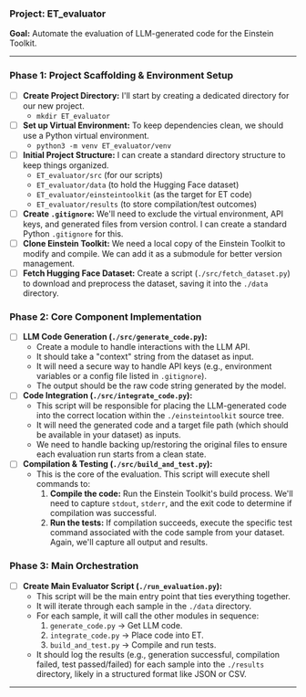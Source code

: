 ### Project: ET_evaluator

**Goal:** Automate the evaluation of LLM-generated code for the Einstein Toolkit.

---

### Phase 1: Project Scaffolding & Environment Setup

*   [ ] **Create Project Directory:** I'll start by creating a dedicated directory for our new project.
    *   `mkdir ET_evaluator`
*   [ ] **Set up Virtual Environment:** To keep dependencies clean, we should use a Python virtual environment.
    *   `python3 -m venv ET_evaluator/venv`
*   [ ] **Initial Project Structure:** I can create a standard directory structure to keep things organized.
    *   `ET_evaluator/src` (for our scripts)
    *   `ET_evaluator/data` (to hold the Hugging Face dataset)
    *   `ET_evaluator/einsteintoolkit` (as the target for ET code)
    *   `ET_evaluator/results` (to store compilation/test outcomes)
*   [ ] **Create `.gitignore`:** We'll need to exclude the virtual environment, API keys, and generated files from version control. I can create a standard Python `.gitignore` for this.
*   [ ] **Clone Einstein Toolkit:** We need a local copy of the Einstein Toolkit to modify and compile. We can add it as a submodule for better version management.
*   [ ] **Fetch Hugging Face Dataset:** Create a script (`./src/fetch_dataset.py`) to download and preprocess the dataset, saving it into the `./data` directory.

### Phase 2: Core Component Implementation

*   [ ] **LLM Code Generation (`./src/generate_code.py`):**
    *   Create a module to handle interactions with the LLM API.
    *   It should take a "context" string from the dataset as input.
    *   It will need a secure way to handle API keys (e.g., environment variables or a config file listed in `.gitignore`).
    *   The output should be the raw code string generated by the model.
*   [ ] **Code Integration (`./src/integrate_code.py`):**
    *   This script will be responsible for placing the LLM-generated code into the correct location within the `./einsteintoolkit` source tree.
    *   It will need the generated code and a target file path (which should be available in your dataset) as inputs.
    *   We need to handle backing up/restoring the original files to ensure each evaluation run starts from a clean state.
*   [ ] **Compilation & Testing (`./src/build_and_test.py`):**
    *   This is the core of the evaluation. This script will execute shell commands to:
        1.  **Compile the code:** Run the Einstein Toolkit's build process. We'll need to capture `stdout`, `stderr`, and the exit code to determine if compilation was successful.
        2.  **Run the tests:** If compilation succeeds, execute the specific test command associated with the code sample from your dataset. Again, we'll capture all output and results.

### Phase 3: Main Orchestration

*   [ ] **Create Main Evaluator Script (`./run_evaluation.py`):**
    *   This script will be the main entry point that ties everything together.
    *   It will iterate through each sample in the `./data` directory.
    *   For each sample, it will call the other modules in sequence:
        1.  `generate_code.py` -> Get LLM code.
        2.  `integrate_code.py` -> Place code into ET.
        3.  `build_and_test.py` -> Compile and run tests.
    *   It should log the results (e.g., generation successful, compilation failed, test passed/failed) for each sample into the `./results` directory, likely in a structured format like JSON or CSV.

---
